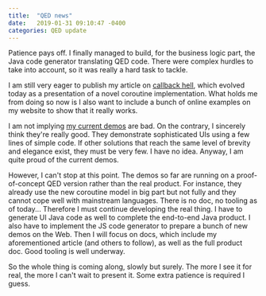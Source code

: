 ```yaml
---
title:  "QED news"
date:   2019-01-31 09:10:47 -0400
categories: QED update
---
```

Patience pays off. I finally managed to build, for the business logic part, the Java code generator translating QED code. There were complex hurdles to take into account, so it was really a hard task to tackle.

I am still very eager to publish my article on [callback hell](http://callbackhell.com), which evolved today as a presentation of a novel coroutine implementation. What holds me from doing so now is I also want to include a bunch of online examples on my website to show that it really works.

I am not implying [my current demos](https://qed-lang.org/demos) are bad. On the contrary, I sincerely think they're really good. They demonstrate sophisticated UIs using a few lines of simple code. If other solutions that reach the same level of brevity and elegance exist, they must be very few. I have no idea. Anyway, I am quite proud of the current demos.

However, I can't stop at this point. The demos so far are running on a proof-of-concept QED version rather than the real product. For instance, they already use the new coroutine model in big part but not fully and they cannot cope well with mainstream languages. There is no doc, no tooling as of today... Therefore I must continue developing the real thing. I have to generate UI Java code as well to complete the end-to-end Java product. I also have to implement the JS code generator to prepare a bunch of new demos on the Web. Then I will focus on docs, which include my aforementioned article (and others to follow), as well as the full product doc. Good tooling is well underway.

So the whole thing is coming along, slowly but surely. The more I see it for real, the more I can't wait to present it. Some extra patience is required I guess.
